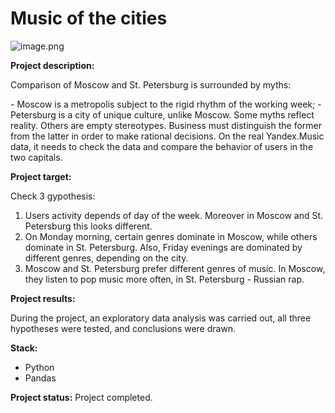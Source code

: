 # Music of the cities
![image.png](https://images-wixmp-ed30a86b8c4ca887773594c2.wixmp.com/f/2780767c-1e4e-4a64-af2b-1f5fa8e7b082/dczq3sn-4ee0f4f6-bc09-41d7-aa06-a6765ded1cd1.png/v1/fill/w_1191,h_671,q_70,strp/outrun_grip_by_kvacm_dczq3sn-pre.jpg?token=eyJ0eXAiOiJKV1QiLCJhbGciOiJIUzI1NiJ9.eyJzdWIiOiJ1cm46YXBwOjdlMGQxODg5ODIyNjQzNzNhNWYwZDQxNWVhMGQyNmUwIiwiaXNzIjoidXJuOmFwcDo3ZTBkMTg4OTgyMjY0MzczYTVmMGQ0MTVlYTBkMjZlMCIsIm9iaiI6W1t7ImhlaWdodCI6Ijw9NzIxIiwicGF0aCI6IlwvZlwvMjc4MDc2N2MtMWU0ZS00YTY0LWFmMmItMWY1ZmE4ZTdiMDgyXC9kY3pxM3NuLTRlZTBmNGY2LWJjMDktNDFkNy1hYTA2LWE2NzY1ZGVkMWNkMS5wbmciLCJ3aWR0aCI6Ijw9MTI4MCJ9XV0sImF1ZCI6WyJ1cm46c2VydmljZTppbWFnZS5vcGVyYXRpb25zIl19.CAEP7wyyQapndnLAwLEBBSRVEnT_ivjM__6T2pLfbUc)

**Project description:**

Comparison of Moscow and St. Petersburg is surrounded by myths:

\- Moscow is a metropolis subject to the rigid rhythm of the working week;
\- Petersburg is a city of unique culture, unlike Moscow.
Some myths reflect reality. Others are empty stereotypes. Business must distinguish the former from the latter in order to make rational decisions. On the real Yandex.Music data, it needs to check the data and compare the behavior of users in the two capitals.
     
**Project target:** 

Check 3 gypothesis:
1. Users activity depends of day of the week. Moreover in Moscow and St. Petersburg this looks different.
2. On Monday morning, certain genres dominate in Moscow, while others dominate in St. Petersburg. Also, Friday evenings are dominated by different genres, depending on the city.
3. Moscow and St. Petersburg prefer different genres of music. In Moscow, they listen to pop music more often, in St. Petersburg - Russian rap.

**Project results:**

During the project, an exploratory data analysis was carried out, all three hypotheses were tested, and conclusions were drawn.

**Stack:**

- Python 
- Pandas

**Project status:** Project completed.
